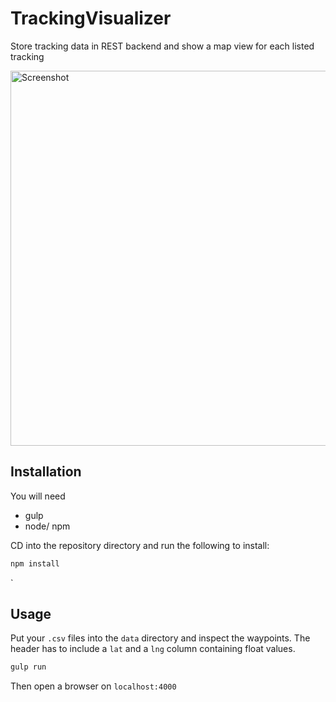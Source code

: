 # TrackingVisualizer
Store tracking data in REST backend and show a map view for each listed tracking

<img src="http://i.imgur.com/ESdYTW8.jpg" alt="Screenshot" width="600">

## Installation

You will need 

- gulp
- node/ npm


CD into the repository directory and run the following to install:

```bash
npm install
```
`

## Usage

Put your `.csv` files into the `data` directory and inspect the waypoints.
The header has to include a `lat` and a `lng` column containing float values.

```bash
gulp run
```

Then open a browser on `localhost:4000`
